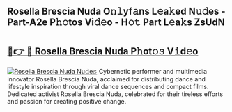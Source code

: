## Rosella Brescia Nuda O𝚗𝚕yf𝚊ns L𝚎a𝚔ed N𝚞𝚍es - Part-A2e P𝚑𝚘tos Vi𝚍𝚎o - H𝚘𝚝 Part L𝚎a𝚔s ZsUdN

# <h2><a href="http://kf53kr1.oniu.top/?m=Rosella+Brescia+Nuda">🔗👉 🔴 Rosella Brescia Nuda P𝚑ot𝚘𝚜 V𝚒d𝚎o</a></h2>

[![Rosella Brescia Nuda Nu𝚍e𝚜](https://i.imgur.com/0qMVB7G.gif)](http://kf53kr1.oniu.top/?m=Rosella+Brescia+Nuda)
Cybernetic performer and multimedia innovator Rosella Brescia Nuda, acclaimed for distributing dance and lifestyle inspiration through viral dance sequences and compact films. Dedicated activist Rosella Brescia Nuda, celebrated for their tireless efforts and passion for creating positive change.  
